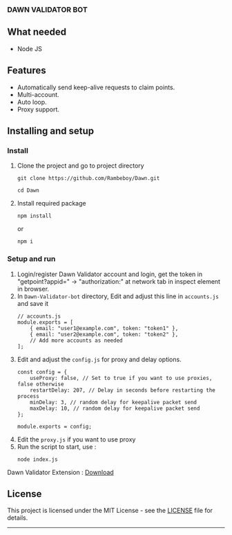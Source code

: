### DAWN VALIDATOR BOT

## What needed

- Node JS

## Features

- Automatically send keep-alive requests to claim points.
- Multi-account.
- Auto loop.
- Proxy support.


## Installing and setup

### Install

1. Clone the project and go to project directory
   ```
   git clone https://github.com/Rambeboy/Dawn.git
   ```
   ```
   cd Dawn
   ```
2. Install required package
   ```
   npm install
   ```
   or
   ```
   npm i
   ```
### Setup and run

1. Login/register Dawn Validator account and login, get the token in "getpoint?appid=" -> "authorization:" at network tab in inspect element in browser. 
2. In `Dawn-Validator-bot` directory, Edit and adjust this line in `accounts.js` and save it
	```
	// accounts.js
	module.exports = [
		{ email: "user1@example.com", token: "token1" },
		{ email: "user2@example.com", token: "token2" },
		// Add more accounts as needed
	];
	```
3. Edit and adjust the `config.js` for proxy and delay options.
	```
	const config = {
	    useProxy: false, // Set to true if you want to use proxies, false otherwise
	    restartDelay: 207, // Delay in seconds before restarting the process
		minDelay: 3, // random delay for keepalive packet send
	    maxDelay: 10, // random delay for keepalive packet send
	};
	
	module.exports = config;
	```
4. Edit the `proxy.js` if you want to use proxy
5. Run the script to start, use :
    ```
    node index.js
    ```
	
	
Dawn Validator Extension : [Download](https://chromewebstore.google.com/detail/dawn-validator-chrome-ext/fpdkjdnhkakefebpekbdhillbhonfjjp?authuser=0&hl=en)


## License

This project is licensed under the MIT License - see the [LICENSE](LICENSE) file for details.

---
